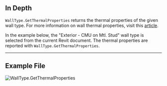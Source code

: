## In Depth
`WallType.GetThermalProperties` returns the thermal properties of the given wall type. For more information on wall thermal properties, visit this [article](https://help.autodesk.com/view/RVT/2024/ENU/?guid=GUID-3C378374-D360-4207-A558-3500922A452E).

In the example below, the "Exterior - CMU on Mtl. Stud" wall type is selected from the current Revit document. The thermal properties are reported with `WallType.GetThermalProperties`.
___
## Example File

![WallType.GetThermalProperties](./Revit.Elements.WallType.GetThermalProperties_img.jpg)
